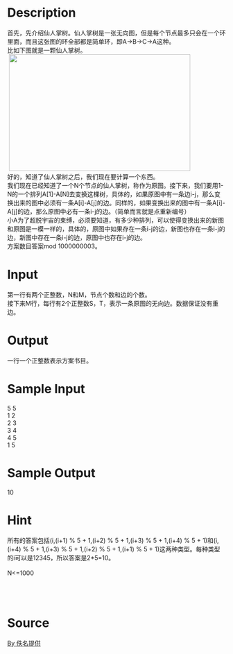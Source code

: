 
# Description

<div class="content"><div>首先，先介绍仙人掌树。仙人掌树是一张无向图，但是每个节点最多只会在一个环里面，而且这张图的环全部都是简单环，即A-&gt;B-&gt;C-&gt;A这种。</div>
<div>比如下图就是一颗仙人掌树。</div>
<div> <img src="source/bzoj/3899/img/aHR0cHM6Ly9seWRzeS5jb20vSnVkZ2VPbmxpbmUvdXBsb2FkLzIwMTUwMy9hYmMuUE5H.PNG" width="418" height="269" alt=""/></div>
<div>好的，知道了仙人掌树之后，我们现在要计算一个东西。</div>
<div>我们现在已经知道了一个N个节点的仙人掌树，称作为原图。接下来，我们要用1-N的一个排列A[1]-A[N]去变换这棵树，具体的，如果原图中有一条边i-j，那么变换出来的图中必须有一条A[i]-A[j]的边。同样的，如果变换出来的图中有一条A[i]-A[j]的边，那么原图中必有一条i-j的边。（简单而言就是点重新编号）</div>
<div>小A为了超脱宇宙的束缚，必须要知道，有多少种排列，可以使得变换出来的新图和原图是一模一样的，具体的，原图中如果存在一条i-j的边，新图也存在一条i-j的边，新图中存在一条i-j的边，原图中也存在i-j的边。</div>
<div>方案数目答案mod 1000000003。</div>
<div></div>
<p></p></div>

# Input

<div class="content"><div>
<div>第一行有两个正整数，N和M，节点个数和边的个数。</div>
<div>接下来M行，每行有2个正整数S，T，表示一条原图的无向边。数据保证没有重边。</div>
</div>
<div>
<div></div>
</div>
<p></p></div>

# Output

<div class="content"><div>
<div>一行一个正整数表示方案书目。</div>
</div>
<div>
<div></div>
</div>
<p></p></div>

# Sample Input

<div class="content"><span class="sampledata">5 5<br/>
1 2<br/>
2 3<br/>
3 4<br/>
4 5<br/>
1 5</span></div>

# Sample Output

<div class="content"><span class="sampledata">10</span></div>

# Hint

<div class="content"><p></p><div>所有的答案包括(i,(i+1) % 5 + 1,(i+2) % 5 + 1,(i+3) % 5 + 1,(i+4) % 5 + 1)和(i,(i+4) % 5 + 1,(i+3) % 5 + 1,(i+2) % 5 + 1,(i+1) % 5 + 1)这两种类型。每种类型的i可以是12345，所以答案是2*5=10。</div><br/>
<div>N&lt;=1000</div><br/>
<div></div><br/>
<div></div><br/>
<p></p><p></p></div>

# Source

<div class="content"><p><a href="problemset.php?search=By 佚名提供">By 佚名提供</a></p></div>

